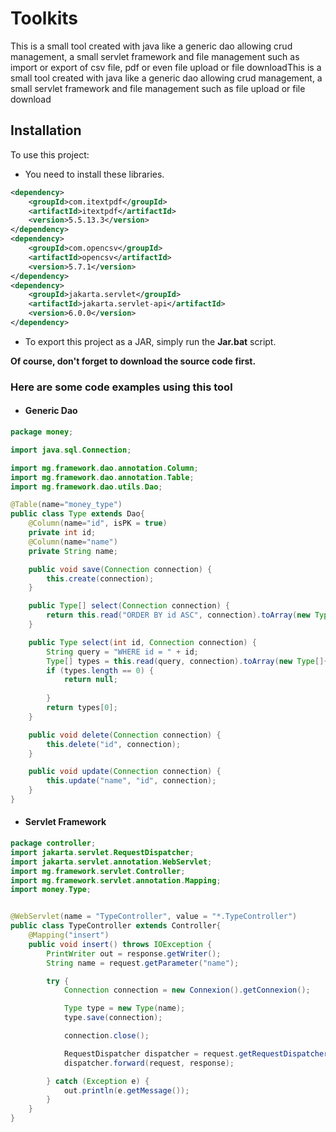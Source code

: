 # Toolkits

This is a small tool created with java like a generic dao allowing crud management, a small servlet framework and file management such as import or export of csv file, pdf or even file upload or file downloadThis is a small tool created with java like a generic dao allowing crud management, a small servlet framework and file management such as file upload or file download

## Installation

To use this project:

- You need to install these libraries.

````xml
<dependency>
    <groupId>com.itextpdf</groupId>
    <artifactId>itextpdf</artifactId>
    <version>5.5.13.3</version>
</dependency>
<dependency>
    <groupId>com.opencsv</groupId>
    <artifactId>opencsv</artifactId>
    <version>5.7.1</version>
</dependency>
<dependency>
    <groupId>jakarta.servlet</groupId>
    <artifactId>jakarta.servlet-api</artifactId>
    <version>6.0.0</version>
</dependency>
````

- To export this project as a JAR, simply run the **Jar.bat** script.

**Of course, don't forget to download the source code first.**

### Here are some code examples using this tool

- #### Generic Dao

````java
package money;

import java.sql.Connection;

import mg.framework.dao.annotation.Column;
import mg.framework.dao.annotation.Table;
import mg.framework.dao.utils.Dao;

@Table(name="money_type")
public class Type extends Dao{
    @Column(name="id", isPK = true)
    private int id;
    @Column(name="name")
    private String name;

    public void save(Connection connection) {
        this.create(connection);
    }

    public Type[] select(Connection connection) {
        return this.read("ORDER BY id ASC", connection).toArray(new Type[]{});
    }

    public Type select(int id, Connection connection) {
        String query = "WHERE id = " + id;
        Type[] types = this.read(query, connection).toArray(new Type[]{});
        if (types.length == 0) {
            return null;
          
        }
        return types[0];
    }

    public void delete(Connection connection) {
        this.delete("id", connection);
    }

    public void update(Connection connection) {
        this.update("name", "id", connection);
    }
}
````

- #### Servlet Framework

````java
package controller;
import jakarta.servlet.RequestDispatcher;
import jakarta.servlet.annotation.WebServlet;
import mg.framework.servlet.Controller;
import mg.framework.servlet.annotation.Mapping;
import money.Type;


@WebServlet(name = "TypeController", value = "*.TypeController")
public class TypeController extends Controller{
    @Mapping("insert")
    public void insert() throws IOException {
        PrintWriter out = response.getWriter();
        String name = request.getParameter("name");

        try {
            Connection connection = new Connexion().getConnexion();

            Type type = new Type(name);
            type.save(connection);

            connection.close();

            RequestDispatcher dispatcher = request.getRequestDispatcher("type.TypeController");
            dispatcher.forward(request, response);

        } catch (Exception e) {
            out.println(e.getMessage());
        }
    }
}
````
